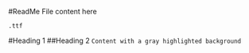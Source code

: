 #ReadMe File content here

`.ttf`

#Heading 1
##Heading 2
`Content with a gray highlighted background`